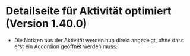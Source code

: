 # Detailseite für Aktivität optimiert (Version 1.40.0)

- Die Notizen aus der Aktivität werden nun direkt angezeigt, ohne dass erst ein Accordion geöffnet werden muss.
